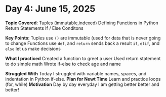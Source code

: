 # Day 4: June 15, 2025
**Topic Covered**:
Tuples (immutable,indexed)
Defining Functions in Python
Return Statements
If / Else Conditons

**Key Points**:
Tuples use `()` are immutable (used for data that is never going to change
Functions use `def`, and `return` sends back a result
`if`, `elif`, and `else` let us make decisions

**What I practiced**
Created a function to greet a user
Used return statement to do simple math
Wrote if-else to check age and name

**Struggled With**
Today I struggled with variable names, spaces, and indentation in Python if-else.
**Plan for Newt Time**
Learn and practice loops (for, while)
**Motivation**
Day by day everyday I am getting better better and better!
